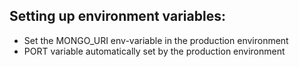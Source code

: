 ## Setting up environment variables:
- Set the MONGO_URI env-variable in the production environment
- PORT variable automatically set by the production environment

